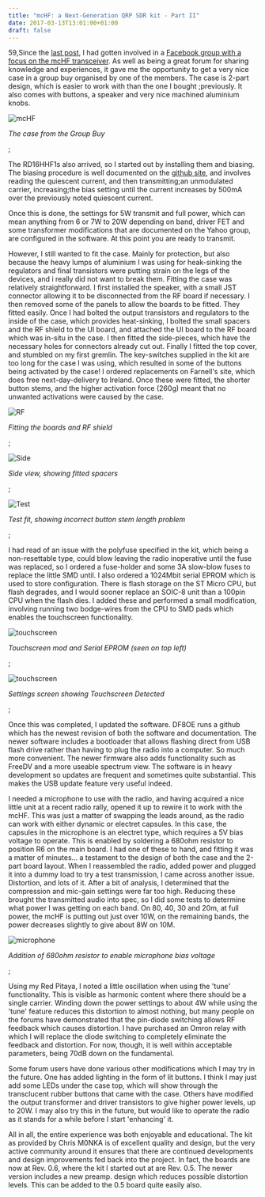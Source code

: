 ```yaml
---
title: "mcHF: a Next-Generation QRP SDR kit - Part II"
date: 2017-03-13T13:01:00+01:00
draft: false
---
```

59,Since the <a href=https://gerryk.com/node/52>last post</a>, I had gotten involved in a <a href=https://www.facebook.com/groups/1794230080790075/>Facebook group with a focus on the mcHF transceiver</a>. As well as being a great forum for sharing knowledge and experiences, it gave me the opportunity to get a very nice case in a group buy organised by one of the members. The case is 2-part design, which is easier to work with than the one I bought ;previously. It also comes with buttons, a speaker and very nice machined aluminium knobs.

<img alt=mcHF Case data-entity-type=file data-entity-uuid=943a8d78-a838-439a-ac10-4135b4b32553 src=/sites/default/files/inline-images/2016-11-16%2013.07.10-800.jpg />

<em>The case from the Group Buy</em>

;

The RD16HHF1s also arrived, so I started out by installing them and biasing. The biasing procedure is well documented on the <a href=https://github.com/df8oe/mchf-github/wiki/Adjustment-and-Configuration-Manual>github site</a>, and involves reading the quiescent current, and then transmitting;an unmodulated carrier, increasing;the bias setting until the current increases by 500mA over the previously noted quiescent current.

Once this is done, the settings for 5W transmit and full power, which can mean anything from 6 or 7W to 20W depending on band, driver FET and some transformer modifications that are documented on the Yahoo group, are configured in the software. At this point you are ready to transmit.

However, I still wanted to fit the case. Mainly for protection, but also because the heavy lumps of aluminium I was using for heak-sinking the regulators and final transistors were putting strain on the legs of the devices, and i really did not want to break them. Fitting the case was relatively straightforward. I first installed the speaker, with a small JST connector allowing it to be disconnected from the RF board if necessary. I then removed some of the panels to allow the boards to be fitted. They fitted easily. Once I had bolted the output transistors and regulators to the inside of the case, which provides heat-sinking, I bolted the small spacers and the RF shield to the UI board, and attached the UI board to the RF board which was in-situ in the case. I then fitted the side-pieces, which have the necessary holes for connectors already cut out. Finally I fitted the top cover, and stumbled on my first gremlin. The key-switches supplied in the kit are too long for the case I was using, which resulted in some of the buttons being activated by the case! I ordered replacements on Farnell's site, which does free next-day-delivery to Ireland. Once these were fitted, the shorter button stems, and the higher activation force (260g) meant that no unwanted activations were caused by the case.

<img alt=RF Shield data-entity-type=file data-entity-uuid=93fc87b3-3132-4d6a-985c-8acd9816a51a src=/sites/default/files/inline-images/2016-11-22%2015.50.12-800.jpg />

<em>Fitting the boards and RF shield</em>

;

<img alt=Side view data-entity-type=file data-entity-uuid=784bdabd-0cf6-4caa-9980-d2d30d98f448 src=/sites/default/files/inline-images/2016-11-16%2019.32.46-800.jpg />

<em>Side view, showing fitted spacers</em>

;

<img alt=Test fit data-entity-type=file data-entity-uuid=0da673a5-dee8-40cc-b90a-0768ffbfe580 src=/sites/default/files/inline-images/2016-11-16%2019.54.56-800.jpg />

<em>Test fit, showing incorrect button stem length problem</em>

;

I had read of an issue with the polyfuse specified in the kit, which being a non-resettable type, could blow leaving the radio inoperative until the fuse was replaced, so I ordered a fuse-holder and some 3A slow-blow fuses to replace the little SMD until. I also ordered a 1024Mbit serial EPROM which is used to store configuration. There is flash storage on the ST Micro CPU, but flash degrades, and I would sooner replace an SOIC-8 unit than a 100pin CPU when the flash dies. I added these and performed a small modification, involving running two bodge-wires from the CPU to SMD pads which enables the touchscreen functionality.

<img alt=touchscreen mod data-entity-type=file data-entity-uuid=80ffa73c-723c-4450-b76f-d3f919c03109 src=/sites/default/files/inline-images/2016-10-29%2014.50.00_0.jpg />

<em>Touchscreen mod and Serial EPROM (seen on top left)</em>

;

<img alt=touchscreen detected data-entity-type=file data-entity-uuid=a321bb9d-1f10-458e-b6e7-6f5c7f59d479 src=/sites/default/files/inline-images/2016-10-29%2015.42.07.jpg />

<em>Settings screen showing Touchscreen Detected</em>

;

Once this was completed, I updated the software. DF8OE runs a github which has the newest revision of both the software and documentation. The newer software includes a bootloader that allows flashing direct from USB flash drive rather than having to plug the radio into a computer. So much more convenient. The newer firmware also adds functionality such as FreeDV and a more useable spectrum view. The software is in heavy development so updates are frequent and sometimes quite substantial. This makes the USB update feature very useful indeed.

I needed a microphone to use with the radio, and having acquired a nice little unit at a recent radio rally, opened it up to rewire it to work with the mcHF. This was just a matter of swapping the leads around, as the radio can work with either dynamic or electret capsules. In this case, the capsules in the microphone is an electret type, which requires a 5V bias voltage to operate. This is enabled by soldering a 680ohm resistor to position R6 on the main board. I had one of these to hand, and fitting it was a matter of minutes... a testament to the design of both the case and the 2-part board layout. When I reassembled the radio, added power and plugged it into a dummy load to try a test transmission, I came across another issue. Distortion, and lots of it. After a bit of analysis, I determined that the compression and mic-gain settings were far too high. Reducing these brought the transmitted audio into spec, so I did some tests to determine what power I was getting on each band. On 80, 40, 30 and 20m, at full power, the mcHF is putting out just over 10W, on the remaining bands, the power decreases slightly to give about 8W on 10M.

<img alt=microphone bias enable data-entity-type=file data-entity-uuid=518fad89-255b-4883-8bca-f3a099dbee5f src=/sites/default/files/inline-images/2016-10-29%2014.49.55.jpg />

<i>Addition of 680ohm resistor to enable microphone bias voltage</i>

;

Using my Red Pitaya, I noted a little oscillation when using the 'tune' functionality. This is visible as harmonic content where there should be a single carrier. Winding down the power settings to about 4W while using the 'tune' feature reduces this distortion to almost nothing, but many people on the forums have demonstrated that the pin-diode switching allows RF feedback which causes distortion. I have purchased an Omron relay with which I will replace the diode switching to completely eliminate the feedback and distortion. For now, though, it is well within acceptable parameters, being 70dB down on the fundamental.

Some forum users have done various other modifications which I may try in the future. One has added lighting in the form of lit buttons. I think I may just add some LEDs under the case top, which will show through the transclucent rubber buttons that came with the case. Others have modified the output transformer and driver transistors to give higher power levels, up to 20W. I may also try this in the future, but would like to operate the radio as it stands for a while before I start 'enhancing' it.

All in all, the entire experience was both enjoyable and educational. The kit as provided by Chris M0NKA is of excellent quality and design, but the very active community around it ensures that there are continued developments and design improvements fed back into the project. In fact, the boards are now at Rev. 0.6, where the kit I started out at are Rev. 0.5. The newer version includes a new preamp. design which reduces possible distortion levels. This can be added to the 0.5 board quite easily also.

